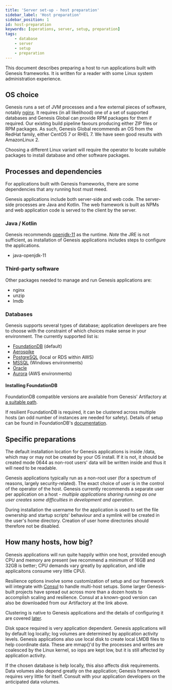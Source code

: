 ```yaml
---
title: 'Server set-up - host preparation'
sidebar_label: 'Host preparation'
sidebar_position: 1
id: host-preparation
keywords: [operations, server, setup, preparation]
tags:
    - database
    - server
    - setup
    - preparation
---
```

This document describes preparing a host to run applications built with Genesis frameworks.  It is written for a
reader with some Linux system administration experience.


## OS choice

Genesis runs a set of JVM processes and a few external pieces of software, notably [nginx](https://nginx.org/en/).  It
requires (in all likelihood) one of a set of supported databases and Genesis Global can provide RPM packages for them
if required.  Our existing build pipeline favours producing either ZIP files or RPM packages.  As such, Genesis Global
recommends an OS from the RedHat family, either CentOS 7 or RHEL 7.  We have seen good results with AmazonLinux 2.

Choosing a different Linux variant will require the operator to locate suitable packages to install database and other
software packages.

## Processes and dependencies

For applications built with Genesis frameworks, there are some dependencies that any running host must meed.

Genesis applications include both server-side and web code.  The server-side processes are Java and Kotlin.  The web
framework is built as NPMs and web application code is served to the client by the server.

### Java / Kotlin

Genesis recommends [openjdk-11](https://openjdk.org/projects/jdk/11/) as the runtime.  _Note_ the JRE is not
sufficient, as installation of Genesis applications includes steps to configure the applications.

* java-openjdk-11

### Third-party software

Other packages needed to manage and run Genesis applications are:

* nginx
* unzip
* lmdb

### Databases

Genesis supports several types of database; application developers are free to choose with the constraint of which
choices make sense in your environment.  The currently supported list is:

* [FoundationDB](https://www.foundationdb.org/) (default)
* [Aerospike](https://aerospike.com/)
* [PostgreSQL](https://www.postgresql.org/) (local or RDS within AWS)
* [MSSQL](https://www.microsoft.com/en-gb/sql-server/sql-server-2016) (Windows environments)
* [Oracle](https://www.oracle.com/uk/database/)
* [Aurora](https://aws.amazon.com/rds/aurora/) (AWS environments)


#### Installing FoundationDB

FoundationDB compatible versions are available from Genesis' Artifactory at
[a suitable path](https://genesisglobal.jfrog.io/artifactory/genesis-rpm/$releasever/$basearch/).

If resilient FoundationDB is required, it can be clustered across multiple hosts (an odd number of instances are
needed for safety).   Details of setup can be found in FoundationDB's
[documentation](https://apple.github.io/foundationdb/administration.html).


## Specific preparations

The default installation location for Genesis applications is inside /data, which may or may not be created by your OS
install.  If it is not, it should be created mode 0644 as non-root users' data will be written inside and thus it will
need to be readable.

Genesis applications typically run as a non-root user (for a spectrum of reasons, largely security-related).  The
exact choice of user is in the control of the operator of the host.  Genesis currently recommends a separate user per
application on a host - _multiple applications sharing running as one user creates some difficulties in development
and operation_.

During installation the username for the application is used to set the file ownership and startup scripts' behaviour
and a symlink will be created in the user's home directory.  Creation of user home directories should therefore not be
disabled.


## How many hosts, how big?

Genesis applications will run quite happily within one host, provided enough CPU and memory are present (we recommend
a minimum of 16GB and 32GB is better; CPU demands vary greatly by application, and idle applicaitons consume very
little CPU).

Resilience options involve some customization of setup and our framework will integrate with
[Consul](https://www.consul.io/) to handle multi-host setups.  Some larger Genesis-built projects have spread out
across more than a dozen hosts to accomplish scaling and resilience.  Consul at a known-good version can also be
downloaded from our Artifactory at the link above.

Clustering is native to Genesis applications and the details of configuring it are covered
[later](/operations/clustering/clusters).

Disk space required is very application dependent.  Genesis applications will by default log locally; log volumes are
determined by application activity levels.  Genesis applications also use local disk to create local LMDB files to help
coordinate data.  These are mmap()'d by the processes and writes are coalesced by the Linux kernel, so iops are kept
low, but it is still affected by application activity.

If the chosen database is help locally, this also affects disk requirements.  Data volumes also depend greatly on the
application; Genesis framework requires very little for itself.  Consult with your application developers on the
anticipated data volumes.

